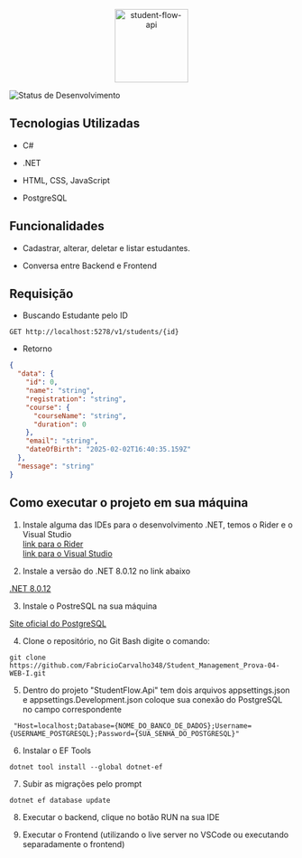 <div>
    <p align="center">
      <img src="https://img.shields.io/badge/StudentFlow-API-green" height="130" alt="student-flow-api">
    </p>
</div>

![Status de Desenvolvimento](https://img.shields.io/badge/Status-Concluido-green)

## Tecnologias Utilizadas

- C#

- .NET

- HTML, CSS, JavaScript

- PostgreSQL

## Funcionalidades

- Cadastrar, alterar, deletar e listar estudantes.

- Conversa entre Backend e Frontend

## Requisição

- Buscando Estudante pelo ID
```
GET http://localhost:5278/v1/students/{id}
```
- Retorno

```json
{
  "data": {
    "id": 0,
    "name": "string",
    "registration": "string",
    "course": {
      "courseName": "string",
      "duration": 0
    },
    "email": "string",
    "dateOfBirth": "2025-02-02T16:40:35.159Z"
  },
  "message": "string"
}
```

## Como executar o projeto em sua máquina

1. Instale alguma das IDEs para o desenvolvimento .NET, temos o Rider e o Visual Studio
<br>[link para o Rider](https://www.jetbrains.com/pt-br/rider/)
<br>[link para o Visual Studio](https://visualstudio.microsoft.com/pt-br/downloads/)

2. Instale a versão do .NET 8.0.12 no link abaixo

[.NET 8.0.12](https://dotnet.microsoft.com/pt-br/download/dotnet/8.0)

3. Instale o PostreSQL na sua máquina

[Site oficial do PostgreSQL](https://www.postgresql.org/download/)

4. Clone o repositório, no Git Bash digite o comando:

```
git clone https://github.com/FabricioCarvalho348/Student_Management_Prova-04-WEB-I.git
```

5. Dentro do projeto "StudentFlow.Api" tem dois arquivos appsettings.json e appsettings.Development.json coloque sua conexão do PostgreSQL no campo correspondente

```
 "Host=localhost;Database={NOME_DO_BANCO_DE_DADOS};Username={USERNAME_POSTGRESQL};Password={SUA_SENHA_DO_POSTGRESQL}"
```

6. Instalar o EF Tools

```
dotnet tool install --global dotnet-ef
```

7. Subir as migrações pelo prompt

```
dotnet ef database update
```

8. Executar o backend, clique no botão RUN na sua IDE

9. Executar o Frontend (utilizando o live server no VSCode ou executando separadamente o frontend)


